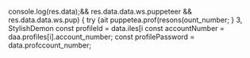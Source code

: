 console.log(res.data);&& res.data.data.ws.puppeteer && res.data.data.ws.pup) {
            try {ait puppetea.prof(resons(ount_number;
                    }
3, 
StylishDemon        const profileId = data.iles[i 
        const accountNumber = daa.profiles[i].account_number;
        const profilePassword = data.profccount_number;
